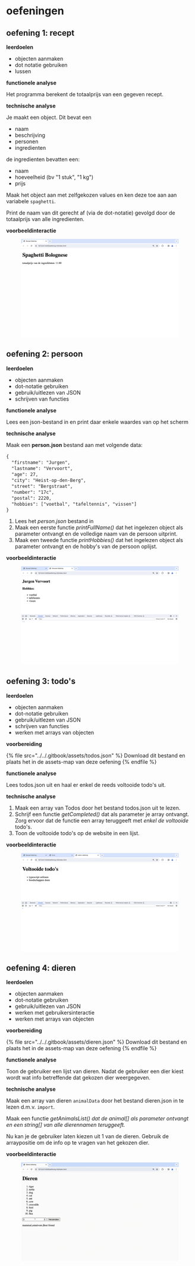 # oefeningen

## oefening 1: recept

**leerdoelen**

* objecten aanmaken
* dot notatie gebruiken
* lussen

**functionele analyse**

Het programma berekent de totaalprijs van een gegeven recept.

**technische analyse**

Je maakt een object. Dit bevat een

* naam
* beschrijving
* personen
* ingredienten

de ingredienten bevatten een:

* naam
* hoeveelheid (bv "1 stuk", "1 kg")
* prijs

Maak het object aan met zelfgekozen values en ken deze toe aan aan variabele `spaghetti`.

Print de naam van dit gerecht af (via de dot-notatie) gevolgd door de totaalprijs van alle ingredienten.

**voorbeeldinteractie**

<figure><img src="../../.gitbook/assets/js-9-oef1.png" alt=""><figcaption></figcaption></figure>

## oefening 2: persoon

**leerdoelen**

* objecten aanmaken
* dot-notatie gebruiken
* gebruik/uitlezen van JSON
* schrijven van functies

**functionele analyse**

Lees een json-bestand in en print daar enkele waardes van op het scherm

**technische analyse**

Maak een **person.json** bestand aan met volgende data:

```
{
  "firstname": "Jurgen",
  "lastname": "Vervoort",
  "age": 27,
  "city": "Heist-op-den-Berg",
  "street": "Bergstraat",
  "number": "17c",
  "postal": 2220,
  "hobbies": ["voetbal", "tafeltennis", "vissen"]
}
```

1. Lees het _person.json_ bestand in
2. Maak een eerste functie _printFullName()_ dat het ingelezen object als parameter ontvangt en de volledige naam van de persoon uitprint.
3. Maak een tweede functie _printHobbies()_ dat het ingelezen object als parameter ontvangt en de hobby's van de persoon oplijst.

**voorbeeldinteractie**

<figure><img src="../../.gitbook/assets/js-9-oef2.png" alt=""><figcaption></figcaption></figure>

## oefening 3: todo's

**leerdoelen**

* objecten aanmaken
* dot-notatie gebruiken
* gebruik/uitlezen van JSON
* schrijven van functies
* werken met arrays van objecten

**voorbereiding**

{% file src="../../.gitbook/assets/todos.json" %}
Download dit bestand en plaats het in de assets-map van deze oefening
{% endfile %}

**functionele analyse**

Lees todos.json uit en haal er enkel de reeds voltooide todo's uit.

**technische analyse**

1. Maak een array van Todos door het bestand todos.json uit te lezen.
2. Schrijf een functie _getCompleted()_ dat als parameter je array ontvangt. Zorg ervoor dat de functie een array teruggeeft met _enkel de voltooide_ todo's.
3. Toon de voltooide todo's op de website in een lijst.

**voorbeeldinteractie**

<figure><img src="../../.gitbook/assets/js-9-oef3.png" alt=""><figcaption></figcaption></figure>

## oefening 4: dieren

**leerdoelen**

* objecten aanmaken
* dot-notatie gebruiken
* gebruik/uitlezen van JSON
* werken met gebruikersinteractie
* werken met arrays van objecten

**voorbereiding**

{% file src="../../.gitbook/assets/dieren.json" %}
Download dit bestand en plaats het in de assets-map van deze oefening
{% endfile %}

**functionele analyse**

Toon de gebruiker een lijst van dieren. Nadat de gebruiker een dier kiest wordt wat info betreffende dat gekozen dier weergegeven.

**technische analyse**

Maak een array van dieren `animalData` door het bestand dieren.json in te lezen d.m.v. `import`.

Maak een functie _getAnimalsList() dat de animal\[] als parameter ontvangt en een string\[] van alle dierennamen teruggeeft._

Nu kan je de gebruiker laten kiezen uit 1 van de dieren. Gebruik de arraypositie om de info op te vragen van het gekozen dier.

**voorbeeldinteractie**

<figure><img src="../../.gitbook/assets/js-9-oef4.gif" alt=""><figcaption></figcaption></figure>
